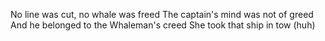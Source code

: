 No line was cut, no whale was freed
The captain's mind was not of greed
And he belonged to the Whaleman's creed
She took that ship in tow (huh)
